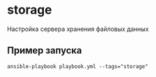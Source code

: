storage
=========

Настройка сервера хранения файловых данных

Пример запуска
----------------
`ansible-playbook playbook.yml --tags="storage"`
